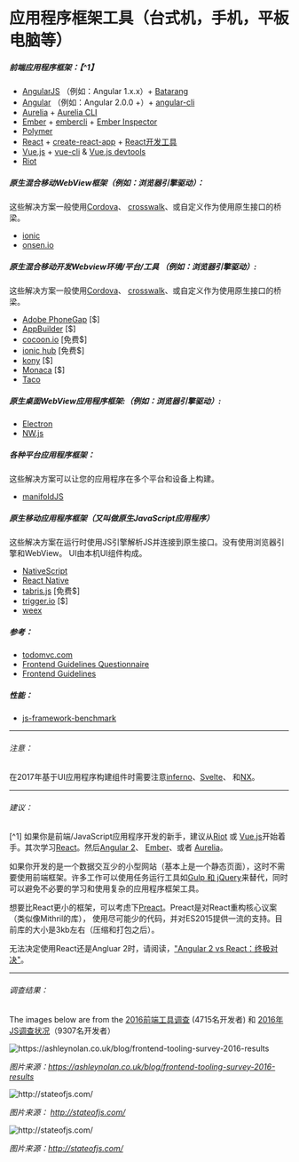 
# 应用程序框架工具（台式机，手机，平板电脑等）

##### 前端应用程序框架：【^1】

* [AngularJS](https://github.com/angular/angular.js) （例如：Angular 1.x.x）+ [Batarang](https://github.com/angular/angularjs-batarang)
* [Angular](https://github.com/angular/angular) （例如：Angular 2.0.0 +）+ [angular-cli](https://github.com/angular/angular-cli) 
* [Aurelia](http://aurelia.io/) + [Aurelia CLI](https://github.com/aurelia/cli)
* [Ember](http://emberjs.com/) + [embercli](https://ember-cli.com/) + [Ember Inspector](https://chrome.google.com/webstore/detail/ember-inspector/bmdblncegkenkacieihfhpjfppoconhi?hl=en)
* [Polymer](https://www.polymer-project.org/1.0/)
* [React](http://facebook.github.io/react/) + [create-react-app](https://github.com/facebookincubator/create-react-app) + [React开发工具](https://chrome.google.com/webstore/detail/react-developer-tools/fmkadmapgofadopljbjfkapdkoienihi)
* [Vue.js](http://vuejs.org/) + [vue-cli](https://github.com/vuejs/vue-cli) & [Vue.js devtools](https://chrome.google.com/webstore/detail/vuejs-devtools/nhdogjmejiglipccpnnnanhbledajbpd?hl=en)
* [Riot](http://riotjs.com/)

##### 原生混合移动WebView框架（例如：浏览器引擎驱动）：

这些解决方案一般使用[Cordova](https://cordova.apache.org/)、 [crosswalk](https://crosswalk-project.org/)、或自定义作为使用原生接口的桥梁。

* [ionic](http://ionicframework.com/)
* [onsen.io](http://onsen.io/)

##### 原生混合移动开发Webview环境/平台/工具 （例如：浏览器引擎驱动）:

这些解决方案一般使用[Cordova](https://cordova.apache.org/)、 [crosswalk](https://crosswalk-project.org/)、或自定义作为使用原生接口的桥梁。

* [Adobe PhoneGap](http://phonegap.com/) [$]
* [AppBuilder](http://www.telerik.com/appbuilder) [$]
* [cocoon.io](https://cocoon.io) [免费$]
* [ionic hub](http://ionic.io/) [免费$]
* [kony](http://www.kony.com/products/mobility-platform) [$]
* [Monaca](https://monaca.io/) [$]
* [Taco](http://taco.tools/)

##### 原生桌面WebView应用程序框架:（例如：浏览器引擎驱动）:

* [Electron](http://electron.atom.io/)
* [NW.js](https://github.com/nwjs/nw.js)

##### 各种平台应用程序框架：

这些解决方案可以让您的应用程序在多个平台和设备上构建。

* [manifoldJS](http://manifoldjs.com/)

##### 原生移动应用程序框架（又叫做原生JavaScript应用程序）

这些解决方案在运行时使用JS引擎解析JS并连接到原生接口。没有使用浏览器引擎和WebView。 UI由本机UI组件构成。

* [NativeScript](https://www.nativescript.org/)
* [React Native](https://facebook.github.io/react-native/)
* [tabris.js](https://tabrisjs.com/) [免费$]
* [trigger.io](https://trigger.io/how-it-works/) [$]
* [weex](https://weex-project.io/)

##### 参考：

* [todomvc.com](http://todomvc.com/)
* [Frontend Guidelines Questionnaire](https://github.com/bradfrost/frontend-guidelines-questionnaire)
* [Frontend Guidelines](https://github.com/bendc/frontend-guidelines)

##### 性能：

* [js-framework-benchmark](https://github.com/krausest/js-framework-benchmark)

***

###### 注意：

在2017年基于UI应用程序构建组件时需要注意[inferno](https://github.com/trueadm/inferno)、[Svelte](https://svelte.technology/guide)、 和[NX](https://github.com/RisingStack/nx-framework)。

***

###### 建议：

[^1] 如果你是前端/JavaScript应用程序开发的新手，建议从[Riot](http://riotjs.com/) 或 [Vue.js](http://vuejs.org/)开始着手。其次学习[React](http://facebook.github.io/react/)。然后[Angular 2](https://angular.io/)、 [Ember](http://emberjs.com/)、或者 [Aurelia](http://aurelia.io/)。

如果你开发的是一个数据交互少的小型网站（基本上是一个静态页面），这时不需要使用前端框架。许多工作可以使用任务运行工具如[Gulp 和 jQuery](https://github.com/vigetlabs/gulp-starter)来替代，同时可以避免不必要的学习和使用复杂的应用程序框架工具。

想要比React更小的框架，可以考虑下[Preact](https://preactjs.com/)。Preact是对React重构核心议案（类似像Mithril的库）， 使用尽可能少的代码，并对ES2015提供一流的支持。目前库的大小是3kb左右（压缩和打包之后）。

无法决定使用React还是Angluar 2时，请阅读，["Angular 2 vs React：终极对决"](https://medium.com/javascript-scene/angular-2-vs-react-the-ultimate-dance-off-60e7dfbc379c#.j0r1xdvzl)。

***

###### 调查结果：

The images below are from the [2016前端工具调查](https://ashleynolan.co.uk/blog/frontend-tooling-survey-2016-results) (4715名开发者) 和 [2016年JS调查状况](http://stateofjs.com/)（9307名开发者）

![](../images/q13.jpg "https://ashleynolan.co.uk/blog/frontend-tooling-survey-2016-results")

<cite>图片来源：<a href="https://ashleynolan.co.uk/blog/frontend-tooling-survey-2016-results">https://ashleynolan.co.uk/blog/frontend-tooling-survey-2016-results</a></cite>

![](../images/frameworks1.png "http://stateofjs.com/")

<cite>图片来源： <a href="http://stateofjs.com/">http://stateofjs.com/</a></cite>

![](../images/frameworks2.png "http://stateofjs.com/")

<cite>图片来源：<a href="http://stateofjs.com/">http://stateofjs.com/</a></cite>


